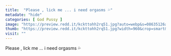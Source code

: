 ```yaml
---
title:  "Please , lick me ... i need orgasms 💦"
metadate: "hide"
categories: [ God Pussy ]
image: "https://preview.redd.it/kckttohh2rq51.jpg?auto=webp&s=08635126af9e4c01c937435cfabd75ab89a64afc"
thumb: "https://preview.redd.it/kckttohh2rq51.jpg?width=960&crop=smart&auto=webp&s=26f7914f681d70c064db37384236ea11ab8ca9d1"
visit: ""
---
```

Please , lick me ... i need orgasms 💦
